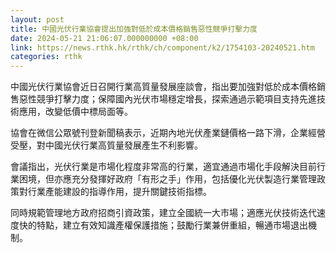 ```yaml
---
layout: post
title: 中國光伏行業協會提出加強對低於成本價格銷售惡性競爭打擊力度
date: 2024-05-21 21:06:07.000000000 +08:00
link: https://news.rthk.hk/rthk/ch/component/k2/1754103-20240521.htm
categories: rthk
---
```


中國光伏行業協會近日召開行業高質量發展座談會，指出要加強對低於成本價格銷售惡性競爭打擊力度；保障國內光伏市場穩定增長，探索通過示範項目支持先進技術應用，改變低價中標局面等。

協會在微信公眾號刊登新聞稿表示，近期內地光伏產業鏈價格一路下滑，企業經營受壓，對中國光伏行業高質量發展產生不利影響。

會議指出，光伏行業是市場化程度非常高的行業，適宜通過市場化手段解決目前行業困境，但亦應充分發揮好政府「有形之手」作用，包括優化光伏製造行業管理政策對行業產能建設的指導作用，提升關鍵技術指標。

同時規範管理地方政府招商引資政策，建立全國統一大市場；適應光伏技術迭代速度快的特點，建立有效知識產權保護措施；鼓勵行業兼併重組，暢通市場退出機制。
